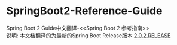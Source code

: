 # SpringBoot2-Reference-Guide
Spring Boot 2 Guide中文翻译-&lt;&lt;Spring Boot 2 参考指南>><br/>
说明: 本文档翻译的为最新的Spring Boot Release版本 [2.0.2.RELEASE](https://docs.spring.io/spring-boot/docs/current/reference/htmlsingle/)
